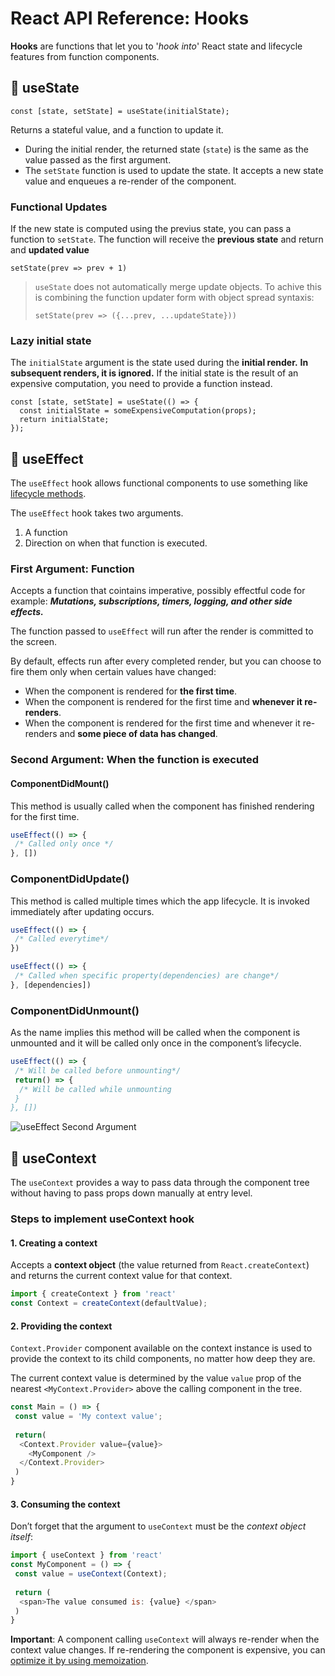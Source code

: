 # React API Reference: Hooks

**Hooks** are functions that let you to '*hook into*' React state and lifecycle features from function components.


## 🎣 useState

```
const [state, setState] = useState(initialState);
```
Returns a stateful value, and a function to update it.

 - During the initial render, the returned state (`state`) is the same as the value passed as the first argument.
 - The `setState` function is used to update the state. It accepts a new state value and enqueues a re-render of the component.

### Functional Updates
If the new state is computed using the previus state, you can pass a function to `setState`. The function will receive the **previous state** and return and **updated value**

`setState(prev => prev + 1)`

> `useState` does not automatically merge update objects. To achive this is combining the function updater form with object spread syntaxis:
> 
> `setState(prev => ({...prev, ...updateState}))`

### Lazy initial state
The `initialState` argument is the state used during the **initial render.** 
**In subsequent renders, it is ignored.**
If the initial state is the result of an expensive computation, you need to provide a function instead.

```
const [state, setState] = useState(() => {
  const initialState = someExpensiveComputation(props);
  return initialState;
});
```
## 🎣 useEffect

The ``useEffect`` hook allows functional components to use something like
[lifecycle methods](https://ncoughlin.com/posts/react-component-lifecycle/).

The ``useEffect`` hook takes two arguments.

 1. A function
 2. Direction on when that function is executed.

### First Argument: Function
Accepts a function that cointains imperative, possibly effectful code for example:
_**Mutations, subscriptions, timers, logging, and other side effects.**_

The function passed to ``useEffect`` will run after the render is committed to the screen.

By default, effects run after every completed render, but you can choose to fire them only when certain values have changed:

 - When the component is rendered for **the first time**.
 - When the component is rendered for the first time and **whenever it re-renders**.
 - When the component is rendered for the first time and whenever it re-renders and **some piece of data has changed**.
 
### Second Argument: When the function is executed
#### ComponentDidMount()

This method is usually called when the component has finished rendering for the first time.
``` js
useEffect(() => {
 /* Called only once */
}, [])
```

### ComponentDidUpdate()
This method is called multiple times which the app lifecycle. It is invoked immediately after updating occurs.
```js
useEffect(() => {
 /* Called everytime*/
})
```

```js
useEffect(() => {
 /* Called when specific property(dependencies) are change*/
}, [dependencies])
```

### ComponentDidUnmount()
As the name implies this method will be called when the component is unmounted and it will be called only once in the component’s lifecycle.
```js
useEffect(() => {
 /* Will be called before unmounting*/
 return() => {
  /* Will be called while unmounting
 }
}, [])
```
 
 <img src='https://ncoughlin.com/static/3248ccbf2b5940e7b7048f6686e481a9/62803/1.png' alt='useEffect Second Argument'/>

 ## 🎣 useContext

The ``useContext`` provides a way to pass data through the component tree without having to pass props down manually at entry level.

### Steps to implement useContext hook
#### 1. Creating a context
Accepts a **context object** (the value returned from `React.createContext`) and returns the current context value for that context.
``` js
import { createContext } from 'react'
const Context = createContext(defaultValue);
```
#### 2. Providing the context
`Context.Provider` component available on the context instance is used to provide the context to its child components, no matter how deep they are.

The current context value is determined by the value `value` prop of the nearest `<MyContext.Provider>` above the calling component in the tree.
``` js
const Main = () => {
 const value = 'My context value';
 
 return(
  <Context.Provider value={value}>
    <MyComponent />
  </Context.Provider> 
 )
}
```

#### 3. Consuming the context
Don’t forget that the argument to `useContext` must be the _context object itself_:

``` js
import { useContext } from 'react'
const MyComponent = () => {
 const value = useContext(Context);
 
 return (
  <span>The value consumed is: {value} </span>
 )
}
```

**Important**: A component calling `useContext` will always re-render when the context value changes. If re-rendering the component is expensive, you can [optimize it by using memoization](https://github.com/facebook/react/issues/15156#issuecomment-474590693).
